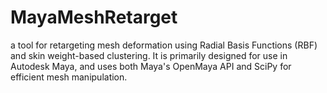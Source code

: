 # MayaMeshRetarget
a tool for retargeting mesh deformation using Radial Basis Functions (RBF) and skin weight-based clustering. It is primarily designed for use in Autodesk Maya, and uses both Maya's OpenMaya API and SciPy for efficient mesh manipulation.

